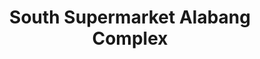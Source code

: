 ---
title: "South Supermarket Alabang Complex"
url: /muntinlupa/south-supermarket-alabang-complex/
shop: supermarket
---